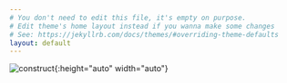 ```yaml
---
# You don't need to edit this file, it's empty on purpose.
# Edit theme's home layout instead if you wanna make some changes
# See: https://jekyllrb.com/docs/themes/#overriding-theme-defaults
layout: default
---
```


![construct](https://octodex.github.com/images/constructocat2.jpg){:height="auto" width="auto"}
